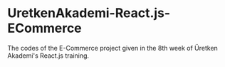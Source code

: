 # UretkenAkademi-React.js-ECommerce
The codes of the E-Commerce project given in the 8th week of Üretken Akademi's React.js training.
